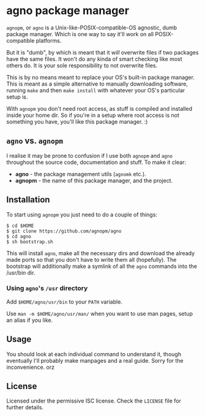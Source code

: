 # agno package manager

`agnopm`, or `agno` is a Unix-like-POSIX-compatible-OS agnostic, dumb package
manager.  Which is one way to say it'll work on all POSIX-compatible platforms.

But it is "dumb", by which is meant that it *will* overwrite files if two
packages have the same files.  It won't do any kinda of smart checking like most
others do.  It is your sole responsibility to not overwrite files.

This is by no means meant to replace your OS's built-in package manager.  This
is meant as a simple alternative to manually downloading software, running
`make` and then `make install` with whatever your OS's particular setup is.

With `agnopm` you don't need root access, as stuff is compiled and installed
inside your home dir.  So if you're in a setup where root access is not
something you have, you'll like this package manager.  :)

## `agno` vs. `agnopm`

I realise it may be prone to confusion if I use both `agnopm` and `agno`
throughout the source code, documentation and stuff.  To make it clear:

- **agno** - the package management utils (`agnomk` etc.).
- **agnopm** - the name of this package manager, and the project.

## Installation

To start using `agnopm` you just need to do a couple of things:

    $ cd $HOME
    $ git clone https://github.com/agnopm/agno
    $ cd agno
    $ sh bootstrap.sh

This will install `agno`, make all the necessary dirs and download the already
made ports so that you don't have to write them all (hopefully).  The bootstrap
will additionally make a symlink of all the `agno` commands into the /usr/bin
dir.

### Using `agno`'s `/usr` directory

Add `$HOME/agno/usr/bin` to your `PATH` variable.

Use `man -m $HOME/agno/usr/man/` when you want to use man pages, setup an alias
if you like.

<!--
Add `$HOME/agno/usr/lib` to your `LD_LIBRARY_PATH` variable and
`$HOME/agno/usr/include` to your `C_INCLUDE_PATH` variable.
-->

## Usage

You should look at each individual command to understand it, though eventually
I'll probably make manpages and a real guide.  Sorry for the inconvenience. orz

## License

Licensed under the permissive ISC license.  Check the `LICENSE` file for further
details.
